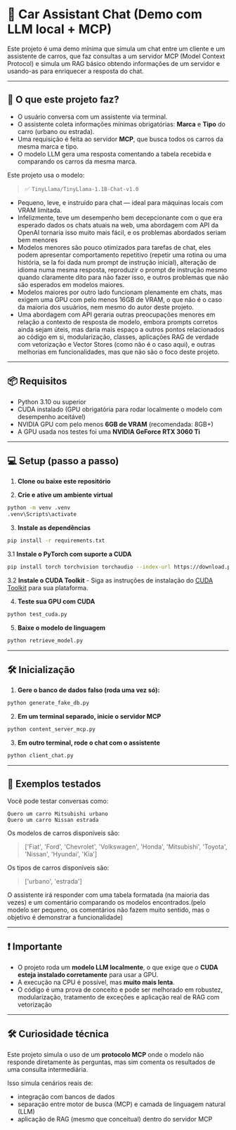 # 🧠 Car Assistant Chat (Demo com LLM local + MCP)

Este projeto é uma demo mínima que simula um chat entre um cliente e um assistente de carros, que faz consultas a um servidor MCP (Model Context Protocol) e simula um RAG básico obtendo informações de um servidor e usando-as para enriquecer a resposta do chat.

---

## 🚗 O que este projeto faz?

- O usuário conversa com um assistente via terminal.
- O assistente coleta informações mínimas obrigatórias: **Marca** e **Tipo** do carro (urbano ou estrada).
- Uma requisição é feita ao servidor **MCP**, que busca todos os carros da mesma marca e tipo.
- O modelo LLM gera uma resposta comentando a tabela recebida e comparando os carros da mesma marca.

Este projeto usa o modelo:

> ✅ `TinyLlama/TinyLlama-1.1B-Chat-v1.0`  
- Pequeno, leve, e instruído para chat — ideal para máquinas locais com VRAM limitada.
- Infelizmente, teve um desempenho bem decepcionante com o que era esperado dados os chats atuais na web, uma abordagem com API da OpenAI tornaria isso muito mais fácil, e os problemas abordados seriam bem menores
- Modelos menores são pouco otimizados para tarefas de chat, eles podem apresentar comportamento repetitivo (repetir uma rotina ou uma história, se la foi dada num prompt de instrução inicial), alteração de idioma numa mesma resposta, reproduzir o prompt de instrução mesmo quando claramente dito para não fazer isso, e outros problemas que não são esperados em modelos maiores.
- Modelos maiores por outro lado funcionam plenamente em chats, mas exigem uma GPU com pelo menos 16GB de VRAM, o que não é o caso da maioria dos usuários, nem mesmo do autor deste projeto.
- Uma abordagem com API geraria outras preocupações menores em relação a contexto de resposta de modelo, embora prompts corretos ainda sejam úteis, mas daria mais espaço a outros pontos relacionados ao código em si, modularização, classes, aplicações RAG de verdade com vetorização e Vector Stores (como não é o caso aqui), e outras melhorias em funcionalidades, mas que não são o foco deste projeto.

---

## 📦 Requisitos

- Python 3.10 ou superior
- CUDA instalado (GPU obrigatória para rodar localmente o modelo com desempenho aceitável)
- NVIDIA GPU com pelo menos **6GB de VRAM** (recomendada: 8GB+)
- A GPU usada nos testes foi uma **NVIDIA GeForce RTX 3060 Ti**

---

## 💻 Setup (passo a passo)

1. **Clone ou baixe este repositório**

2. **Crie e ative um ambiente virtual**
```bash
python -m venv .venv
.venv\Scripts\activate
```

3. **Instale as dependências**
```bash
pip install -r requirements.txt
```
3.1 **Instale o PyTorch com suporte a CUDA**
```bash
pip install torch torchvision torchaudio --index-url https://download.pytorch.org/whlcu118
```

3.2 **Instale o CUDA Toolkit**
    - Siga as instruções de instalação do [CUDA Toolkit](https://developer.nvidia.com/cuda-downloads) para sua plataforma.

4. **Teste sua GPU com CUDA**
```bash
python test_cuda.py
```
5. **Baixe o modelo de linguagem**
```bash
python retrieve_model.py
```
---

## 🛠️ Inicialização

1. **Gere o banco de dados falso (roda uma vez só):**
```bash
python generate_fake_db.py
```

2. **Em um terminal separado, inicie o servidor MCP**
```bash
python content_server_mcp.py
```

3. **Em outro terminal, rode o chat com o assistente**
```bash
python client_chat.py
```

---

## 💬 Exemplos testados

Você pode testar conversas como:

```text
Quero um carro Mitsubishi urbano
Quero um carro Nissan estrada
```

Os modelos de carros disponíveis são:
> ['Fiat', 'Ford', 'Chevrolet', 'Volkswagen', 'Honda', 'Mitsubishi', 'Toyota', 'Nissan', 'Hyundai', 'Kia']

Os tipos de carros disponíveis são:
> ['urbano', 'estrada']

O assistente irá responder com uma tabela formatada (na maioria das vezes) e um comentário comparando os modelos encontrados.(pelo modelo ser pequeno, os comentários não fazem muito sentido, mas o objetivo é demonstrar a funcionalidade)

---

## ❗ Importante

- O projeto roda um **modelo LLM localmente**, o que exige que o **CUDA esteja instalado corretamente** para usar a GPU.
- A execução na CPU é possível, mas **muito mais lenta**.
- O código é uma prova de conceito e pode ser melhorado em robustez, modularização, tratamento de exceções e aplicação real de RAG com vetorização

---

## 🛠 Curiosidade técnica

Este projeto simula o uso de um **protocolo MCP** onde o modelo não responde diretamente às perguntas, mas sim comenta os resultados de uma consulta intermediária.

Isso simula cenários reais de:
- integração com bancos de dados
- separação entre motor de busca (MCP) e camada de linguagem natural (LLM)
- aplicação de RAG (mesmo que conceitual) dentro do servidor MCP
